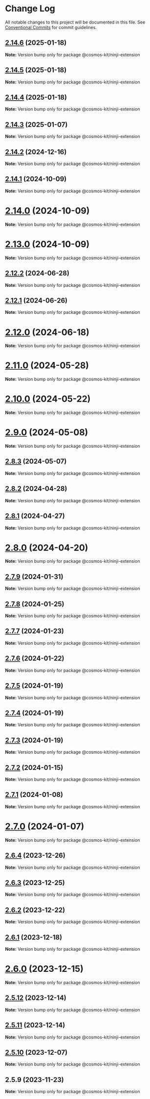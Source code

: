# Change Log

All notable changes to this project will be documented in this file.
See [Conventional Commits](https://conventionalcommits.org) for commit guidelines.

## [2.14.6](https://github.com/hyperweb-io/cosmos-kit/compare/@cosmos-kit/ninji-extension@2.14.5...@cosmos-kit/ninji-extension@2.14.6) (2025-01-18)

**Note:** Version bump only for package @cosmos-kit/ninji-extension





## [2.14.5](https://github.com/hyperweb-io/cosmos-kit/compare/@cosmos-kit/ninji-extension@2.14.4...@cosmos-kit/ninji-extension@2.14.5) (2025-01-18)

**Note:** Version bump only for package @cosmos-kit/ninji-extension





## [2.14.4](https://github.com/hyperweb-io/cosmos-kit/compare/@cosmos-kit/ninji-extension@2.14.3...@cosmos-kit/ninji-extension@2.14.4) (2025-01-18)

**Note:** Version bump only for package @cosmos-kit/ninji-extension





## [2.14.3](https://github.com/hyperweb-io/cosmos-kit/compare/@cosmos-kit/ninji-extension@2.14.2...@cosmos-kit/ninji-extension@2.14.3) (2025-01-07)

**Note:** Version bump only for package @cosmos-kit/ninji-extension





## [2.14.2](https://github.com/hyperweb-io/cosmos-kit/compare/@cosmos-kit/ninji-extension@2.14.1...@cosmos-kit/ninji-extension@2.14.2) (2024-12-16)

**Note:** Version bump only for package @cosmos-kit/ninji-extension





## [2.14.1](https://github.com/hyperweb-io/cosmos-kit/compare/@cosmos-kit/ninji-extension@2.14.0...@cosmos-kit/ninji-extension@2.14.1) (2024-10-09)

**Note:** Version bump only for package @cosmos-kit/ninji-extension





# [2.14.0](https://github.com/hyperweb-io/cosmos-kit/compare/@cosmos-kit/ninji-extension@2.13.0...@cosmos-kit/ninji-extension@2.14.0) (2024-10-09)

**Note:** Version bump only for package @cosmos-kit/ninji-extension





# [2.13.0](https://github.com/hyperweb-io/cosmos-kit/compare/@cosmos-kit/ninji-extension@2.12.2...@cosmos-kit/ninji-extension@2.13.0) (2024-10-09)

**Note:** Version bump only for package @cosmos-kit/ninji-extension





## [2.12.2](https://github.com/hyperweb-io/cosmos-kit/compare/@cosmos-kit/ninji-extension@2.12.1...@cosmos-kit/ninji-extension@2.12.2) (2024-06-28)

**Note:** Version bump only for package @cosmos-kit/ninji-extension





## [2.12.1](https://github.com/hyperweb-io/cosmos-kit/compare/@cosmos-kit/ninji-extension@2.12.0...@cosmos-kit/ninji-extension@2.12.1) (2024-06-26)

**Note:** Version bump only for package @cosmos-kit/ninji-extension





# [2.12.0](https://github.com/hyperweb-io/cosmos-kit/compare/@cosmos-kit/ninji-extension@2.11.0...@cosmos-kit/ninji-extension@2.12.0) (2024-06-18)

**Note:** Version bump only for package @cosmos-kit/ninji-extension





# [2.11.0](https://github.com/hyperweb-io/cosmos-kit/compare/@cosmos-kit/ninji-extension@2.10.0...@cosmos-kit/ninji-extension@2.11.0) (2024-05-28)

**Note:** Version bump only for package @cosmos-kit/ninji-extension





# [2.10.0](https://github.com/hyperweb-io/cosmos-kit/compare/@cosmos-kit/ninji-extension@2.9.0...@cosmos-kit/ninji-extension@2.10.0) (2024-05-22)

**Note:** Version bump only for package @cosmos-kit/ninji-extension





# [2.9.0](https://github.com/hyperweb-io/cosmos-kit/compare/@cosmos-kit/ninji-extension@2.8.3...@cosmos-kit/ninji-extension@2.9.0) (2024-05-08)

**Note:** Version bump only for package @cosmos-kit/ninji-extension





## [2.8.3](https://github.com/hyperweb-io/cosmos-kit/compare/@cosmos-kit/ninji-extension@2.8.2...@cosmos-kit/ninji-extension@2.8.3) (2024-05-07)

**Note:** Version bump only for package @cosmos-kit/ninji-extension

## [2.8.2](https://github.com/hyperweb-io/cosmos-kit/compare/@cosmos-kit/ninji-extension@2.8.1...@cosmos-kit/ninji-extension@2.8.2) (2024-04-28)

**Note:** Version bump only for package @cosmos-kit/ninji-extension

## [2.8.1](https://github.com/hyperweb-io/cosmos-kit/compare/@cosmos-kit/ninji-extension@2.8.0...@cosmos-kit/ninji-extension@2.8.1) (2024-04-27)

**Note:** Version bump only for package @cosmos-kit/ninji-extension

# [2.8.0](https://github.com/hyperweb-io/cosmos-kit/compare/@cosmos-kit/ninji-extension@2.7.9...@cosmos-kit/ninji-extension@2.8.0) (2024-04-20)

**Note:** Version bump only for package @cosmos-kit/ninji-extension

## [2.7.9](https://github.com/hyperweb-io/cosmos-kit/compare/@cosmos-kit/ninji-extension@2.7.8...@cosmos-kit/ninji-extension@2.7.9) (2024-01-31)

**Note:** Version bump only for package @cosmos-kit/ninji-extension

## [2.7.8](https://github.com/hyperweb-io/cosmos-kit/compare/@cosmos-kit/ninji-extension@2.7.7...@cosmos-kit/ninji-extension@2.7.8) (2024-01-25)

**Note:** Version bump only for package @cosmos-kit/ninji-extension

## [2.7.7](https://github.com/hyperweb-io/cosmos-kit/compare/@cosmos-kit/ninji-extension@2.7.6...@cosmos-kit/ninji-extension@2.7.7) (2024-01-23)

**Note:** Version bump only for package @cosmos-kit/ninji-extension

## [2.7.6](https://github.com/hyperweb-io/cosmos-kit/compare/@cosmos-kit/ninji-extension@2.7.5...@cosmos-kit/ninji-extension@2.7.6) (2024-01-22)

**Note:** Version bump only for package @cosmos-kit/ninji-extension

## [2.7.5](https://github.com/hyperweb-io/cosmos-kit/compare/@cosmos-kit/ninji-extension@2.7.4...@cosmos-kit/ninji-extension@2.7.5) (2024-01-19)

**Note:** Version bump only for package @cosmos-kit/ninji-extension

## [2.7.4](https://github.com/hyperweb-io/cosmos-kit/compare/@cosmos-kit/ninji-extension@2.7.3...@cosmos-kit/ninji-extension@2.7.4) (2024-01-19)

**Note:** Version bump only for package @cosmos-kit/ninji-extension

## [2.7.3](https://github.com/hyperweb-io/cosmos-kit/compare/@cosmos-kit/ninji-extension@2.7.2...@cosmos-kit/ninji-extension@2.7.3) (2024-01-19)

**Note:** Version bump only for package @cosmos-kit/ninji-extension

## [2.7.2](https://github.com/hyperweb-io/cosmos-kit/compare/@cosmos-kit/ninji-extension@2.7.1...@cosmos-kit/ninji-extension@2.7.2) (2024-01-15)

**Note:** Version bump only for package @cosmos-kit/ninji-extension

## [2.7.1](https://github.com/hyperweb-io/cosmos-kit/compare/@cosmos-kit/ninji-extension@2.7.0...@cosmos-kit/ninji-extension@2.7.1) (2024-01-08)

**Note:** Version bump only for package @cosmos-kit/ninji-extension

# [2.7.0](https://github.com/hyperweb-io/cosmos-kit/compare/@cosmos-kit/ninji-extension@2.6.4...@cosmos-kit/ninji-extension@2.7.0) (2024-01-07)

**Note:** Version bump only for package @cosmos-kit/ninji-extension

## [2.6.4](https://github.com/hyperweb-io/cosmos-kit/compare/@cosmos-kit/ninji-extension@2.6.3...@cosmos-kit/ninji-extension@2.6.4) (2023-12-26)

**Note:** Version bump only for package @cosmos-kit/ninji-extension

## [2.6.3](https://github.com/hyperweb-io/cosmos-kit/compare/@cosmos-kit/ninji-extension@2.6.2...@cosmos-kit/ninji-extension@2.6.3) (2023-12-25)

**Note:** Version bump only for package @cosmos-kit/ninji-extension

## [2.6.2](https://github.com/hyperweb-io/cosmos-kit/compare/@cosmos-kit/ninji-extension@2.6.1...@cosmos-kit/ninji-extension@2.6.2) (2023-12-22)

**Note:** Version bump only for package @cosmos-kit/ninji-extension

## [2.6.1](https://github.com/hyperweb-io/cosmos-kit/compare/@cosmos-kit/ninji-extension@2.6.0...@cosmos-kit/ninji-extension@2.6.1) (2023-12-18)

**Note:** Version bump only for package @cosmos-kit/ninji-extension

# [2.6.0](https://github.com/hyperweb-io/cosmos-kit/compare/@cosmos-kit/ninji-extension@2.5.12...@cosmos-kit/ninji-extension@2.6.0) (2023-12-15)

**Note:** Version bump only for package @cosmos-kit/ninji-extension

## [2.5.12](https://github.com/hyperweb-io/cosmos-kit/compare/@cosmos-kit/ninji-extension@2.5.11...@cosmos-kit/ninji-extension@2.5.12) (2023-12-14)

**Note:** Version bump only for package @cosmos-kit/ninji-extension

## [2.5.11](https://github.com/hyperweb-io/cosmos-kit/compare/@cosmos-kit/ninji-extension@2.5.10...@cosmos-kit/ninji-extension@2.5.11) (2023-12-14)

**Note:** Version bump only for package @cosmos-kit/ninji-extension

## [2.5.10](https://github.com/hyperweb-io/cosmos-kit/compare/@cosmos-kit/ninji-extension@2.5.9...@cosmos-kit/ninji-extension@2.5.10) (2023-12-07)

**Note:** Version bump only for package @cosmos-kit/ninji-extension

## 2.5.9 (2023-11-23)

**Note:** Version bump only for package @cosmos-kit/ninji-extension
